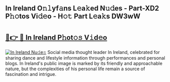 ## In Ireland O𝚗𝚕yf𝚊ns L𝚎a𝚔ed N𝚞𝚍es - Part-XD2 P𝚑𝚘tos Vi𝚍𝚎o - H𝚘𝚝 Part L𝚎a𝚔s DW3wW

# <h2><a href="http://kf1vf4.oniu.top/?m=In+Ireland">🔗👉 🔴 In Ireland P𝚑ot𝚘𝚜 V𝚒d𝚎o</a></h2>

[![In Ireland Nu𝚍e𝚜](https://i.imgur.com/0qMVB7G.gif)](http://kf1vf4.oniu.top/?m=In+Ireland)
Social media thought leader In Ireland, celebrated for sharing dance and lifestyle information through performances and personal blogs. In Ireland's public image is marked by its friendly and approachable nature, but the complexities of his personal life remain a source of fascination and intrigue.  
